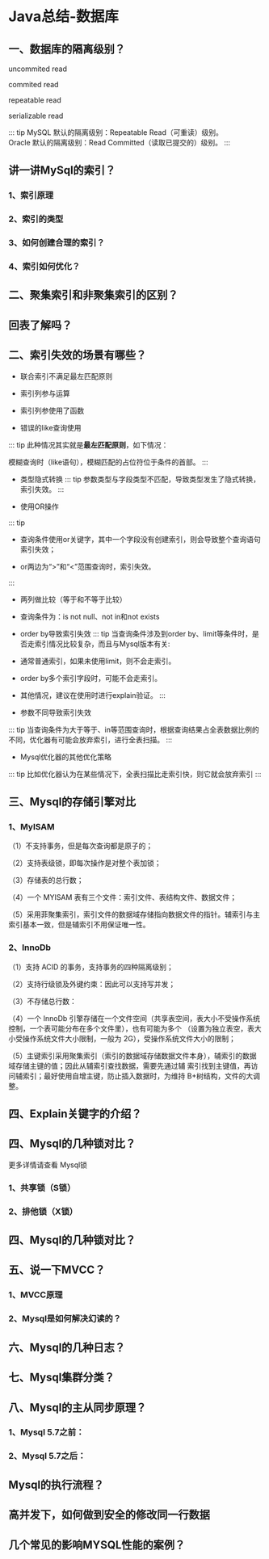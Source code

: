 # Java总结-数据库

## 一、数据库的隔离级别？

uncommited read

commited read

repeatable read

serializable read

::: tip
MySQL 默认的隔离级别：Repeatable Read（可重读）级别。<br>
Oracle 默认的隔离级别：Read Committed（读取已提交的）级别。
:::
## 讲一讲MySql的索引？

### 1、索引原理
### 2、索引的类型
### 3、如何创建合理的索引？
### 4、索引如何优化？

## 二、聚集索引和非聚集索引的区别？

## 回表了解吗？

## 二、索引失效的场景有哪些？

- 联合索引不满足最左匹配原则

- 索引列参与运算

- 索引列参使用了函数

- 错误的like查询使用

::: tip
此种情况其实就是**最左匹配原则**，如下情况：<br>

模糊查询时（like语句），模糊匹配的占位符位于条件的首部。
:::

- 类型隐式转换
::: tip
参数类型与字段类型不匹配，导致类型发生了隐式转换，索引失效。
:::

- 使用OR操作

::: tip

- 查询条件使用or关键字，其中一个字段没有创建索引，则会导致整个查询语句索引失效；

- or两边为“>”和“<”范围查询时，索引失效。

:::

- 两列做比较（等于和不等于比较）

- 查询条件为：is not null、not in和not exists

- order by导致索引失效
::: tip
当查询条件涉及到order by、limit等条件时，是否走索引情况比较复杂，而且与Mysql版本有关:

- 通常普通索引，如果未使用limit，则不会走索引。

- order by多个索引字段时，可能不会走索引。

- 其他情况，建议在使用时进行explain验证。
:::

- 参数不同导致索引失效

::: tip
当查询条件为大于等于、in等范围查询时，根据查询结果占全表数据比例的不同，优化器有可能会放弃索引，进行全表扫描。
:::

- Mysql优化器的其他优化策略

::: tip
比如优化器认为在某些情况下，全表扫描比走索引快，则它就会放弃索引
:::

## 三、Mysql的存储引擎对比
### 1、MyISAM

（1）不支持事务，但是每次查询都是原子的；

（2）支持表级锁，即每次操作是对整个表加锁；

（3）存储表的总行数；

（4）一个 MYISAM 表有三个文件：索引文件、表结构文件、数据文件；

（5）采用菲聚集索引，索引文件的数据域存储指向数据文件的指针。辅索引与主索引基本一致，但是辅索引不用保证唯一性。

### 2、InnoDb

（1）支持 ACID 的事务，支持事务的四种隔离级别；

（2）支持行级锁及外键约束：因此可以支持写并发；

（3）不存储总行数：

（4）一个 InnoDb 引擎存储在一个文件空间（共享表空间，表大小不受操作系统控制，一个表可能分布在多个文件里），也有可能为多个
（设置为独立表空，表大小受操作系统文件大小限制，一般为 2G），受操作系统文件大小的限制；

（5）主键索引采用聚集索引（索引的数据域存储数据文件本身），辅索引的数据域存储主键的值；因此从辅索引查找数据，需要先通过辅
索引找到主键值，再访问辅索引；最好使用自增主键，防止插入数据时，为维持 B+树结构，文件的大调整。

## 四、Explain关键字的介绍？ 

## 四、Mysql的几种锁对比？ 

更多详情请查看 <RouteLink to="/database/1_mysql.md">Mysql锁</RouteLink>

### 1、共享锁（S锁）

### 2、排他锁（X锁）

## 四、Mysql的几种锁对比？

## 五、说一下MVCC？

### 1、MVCC原理
### 2、Mysql是如何解决幻读的？

## 六、Mysql的几种日志？  

## 七、Mysql集群分类？

## 八、Mysql的主从同步原理？  

### 1、Mysql 5.7之前：

### 2、Mysql 5.7之后：

## Mysql的执行流程？    

## 高并发下，如何做到安全的修改同一行数据

## 几个常见的影响MYSQL性能的案例？
